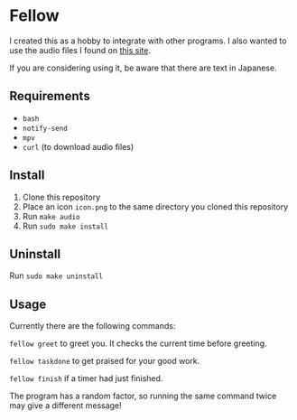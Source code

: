 # Fellow

I created this as a hobby to integrate with other programs.
I also wanted to use the audio files I found on
[this site](https://soundeffect-lab.info/).

If you are considering using it,
be aware that there are text in Japanese.

## Requirements

- `bash`
- `notify-send`
- `mpv`
- `curl` (to download audio files)

## Install

1. Clone this repository
2. Place an icon `icon.png` to the same directory you cloned this repository
3. Run `make audio`
4. Run `sudo make install`

## Uninstall

Run `sudo make uninstall`

## Usage

Currently there are the following commands:

`fellow greet` to greet you.
It checks the current time before greeting.

`fellow taskdone` to get praised for your good work.

`fellow finish` if a timer had just finished.

The program has a random factor,
so running the same command twice may give a different message!

